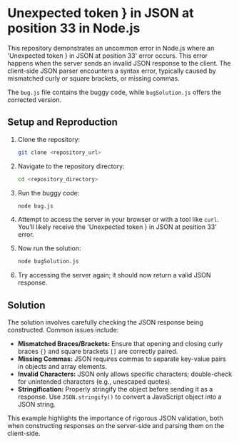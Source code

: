 # Unexpected token } in JSON at position 33 in Node.js

This repository demonstrates an uncommon error in Node.js where an 'Unexpected token } in JSON at position 33' error occurs. This error happens when the server sends an invalid JSON response to the client.  The client-side JSON parser encounters a syntax error, typically caused by mismatched curly or square brackets, or missing commas.

The `bug.js` file contains the buggy code, while `bugSolution.js` offers the corrected version.

## Setup and Reproduction

1. Clone the repository:
   ```bash
   git clone <repository_url>
   ```

2. Navigate to the repository directory:
   ```bash
   cd <repository_directory>
   ```

3. Run the buggy code:
   ```bash
   node bug.js
   ```

4. Attempt to access the server in your browser or with a tool like `curl`. You'll likely receive the 'Unexpected token } in JSON at position 33' error.

5. Now run the solution:
   ```bash
   node bugSolution.js
   ```

6. Try accessing the server again; it should now return a valid JSON response.

## Solution

The solution involves carefully checking the JSON response being constructed.  Common issues include:

* **Mismatched Braces/Brackets:** Ensure that opening and closing curly braces `{}` and square brackets `[]` are correctly paired.
* **Missing Commas:** JSON requires commas to separate key-value pairs in objects and array elements.
* **Invalid Characters:** JSON only allows specific characters; double-check for unintended characters (e.g., unescaped quotes).
* **Stringification:**  Properly stringify the object before sending it as a response.  Use `JSON.stringify()` to convert a JavaScript object into a JSON string.

This example highlights the importance of rigorous JSON validation, both when constructing responses on the server-side and parsing them on the client-side.